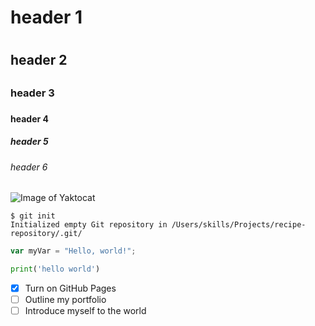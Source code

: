 # header 1 <h1>
## header 2 <h2>
### header 3 <h3>
#### header 4 <h4>
##### header 5 <h5>
###### header 6 <h6>

![Image of Yaktocat](https://octodex.github.com/images/yaktocat.png)

```
$ git init
Initialized empty Git repository in /Users/skills/Projects/recipe-repository/.git/
```

``` javascript
var myVar = "Hello, world!";
```

``` python
print('hello world')
```

- [x] Turn on GitHub Pages
- [ ] Outline my portfolio
- [ ] Introduce myself to the world
